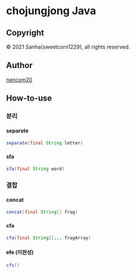 # chojungjong Java

## Copyright
© 2021 Sanha(sweetcorn1229), all rights reserved.

## Author
[nancom20](https://github.com/nancom20)

## How-to-use

### 분리

#### separate
```Java
separate(final String letter)
```

#### sfa
```Java
sfa(final String word)
```

### 결합

#### concat
```Java
concat(final String[] frag)
```

#### cfa
```Java
cfa(final String[]... fragArray)
```

#### <del>cfs</del> (미완성)
```Java
cfs()
```
